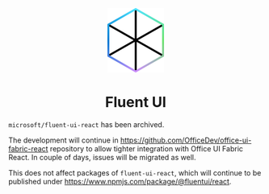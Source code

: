 <!-- Logo -->
<p align="center">
  <a href="https://microsoft.github.io/fluent-ui-react">
    <img height="128" width="112" src="https://github.com/microsoft/fluent-ui-react/raw/master/docs/src/public/images/fluent-ui-logo.png">
  </a>
</p>

<!-- Name -->
<h1 align="center">
  Fluent UI
</h1>

<!-- Repo archived -->
`microsoft/fluent-ui-react` has been archived.

The development will continue in https://github.com/OfficeDev/office-ui-fabric-react repository to allow tighter integration with Office UI Fabric React. In couple of days, issues will be migrated as well.

This does not affect packages of `fluent-ui-react`, which will continue to be published under https://www.npmjs.com/package/@fluentui/react.

